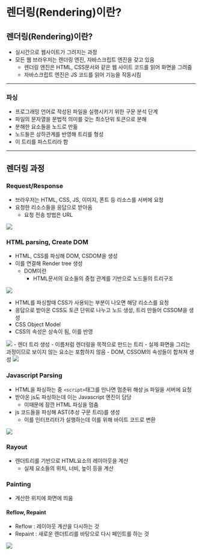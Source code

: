# 렌더링(Rendering)이란?

## 렌더링(Rendering)이란?
- 실시간으로 웹사이트가 그려지는 과정
- 모든 웹 브라우저는 렌더링 엔진, 자바스크립트 엔진을 갖고 있음
    - 렌더링 엔진은 HTML, CSS문서와 같은 웹 사이트 코드를 읽어 화면을 그려줌
    - 자바스크립트 엔진은 JS 코드를 읽어 기능을 작동시킴
----
### 파싱
- 프로그래밍 언어로 작성된 파일을 실행시키기 위한 구문 분석 단계
- 파일의 문자열을 문법적 의미를 갖는 최소단위 토큰으로 분해
- 분해한 요소들을 노드로 만듦
- 노드들은 상하관계를 반영해 트리를 형성
- 이 트리를 파스트리라 함
----

## 렌더링 과정

### Request/Response
- 브라우저는 HTML, CSS, JS, 이미지, 폰트 등 리소스를 서버에 요청
- 요청한 리소스들을 응답으로 받아옴
    - 요청 전송 방법은 URL 

<img src="https://img1.daumcdn.net/thumb/R1280x0/?scode=mtistory2&fname=https%3A%2F%2Fblog.kakaocdn.net%2Fdn%2FSc99Y%2Fbtq66UOgb8s%2FeUxkSArGOuOQdc3jrqXdkK%2Fimg.png">

### HTML parsing, Create DOM
- HTML, CSS를 파싱해 DOM, CSDOM을 생성
- 이를 연결해 Render tree 생성
    - DOM이란
        - HTML문서의 요소들의 중첩 관계를 기반으로 노드들의 트리구조 

<img src="https://img1.daumcdn.net/thumb/R1280x0/?scode=mtistory2&fname=https%3A%2F%2Fblog.kakaocdn.net%2Fdn%2F9fDtp%2Fbtq66U8yC1x%2F8nUOEWg2HMPiCLHFO2uTX1%2Fimg.png"/>

- HTML를 파싱할때 CSS가 사용되는 부분이 나오면 해당 리소스를 요청
- 응답으로 받아온 CSS도 토큰 단위로 나누고 노드 생성, 트리 만들어 CSSOM을 생성
- CSS Object Model
- CSS의 속성은 상속이 됨, 이를 반영 

<img src="https://img1.daumcdn.net/thumb/R1280x0/?scode=mtistory2&fname=https%3A%2F%2Fblog.kakaocdn.net%2Fdn%2FbioSRx%2Fbtq7jznwYHh%2F4CFBpk9kMvSDVgcjk9ETdK%2Fimg.png"> 
- 렌더 트리 생성
    - 이름처럼 렌더링을 목적으로 만드는 트리
    - 실제 화면을 그리는 과정이므로 보이지 않는 요소는 포함하지 않음
    - DOM, CSSOM의 속성들이 합쳐져 생성 

<img src="https://img1.daumcdn.net/thumb/R1280x0/?scode=mtistory2&fname=https%3A%2F%2Fblog.kakaocdn.net%2Fdn%2FdsEOio%2Fbtq7ix4Na8d%2FiJRqJupNtVnwqXRNjJj33K%2Fimg.png"> 

### Javascript Parsing
- HTML을 파싱하는 중 `<script>`태그를 만나면 멈춘뒤 해상 js 파일을 서버에 요청
- 받아온 js도 파싱하는데 이는 Javascript 엔진이 담당
    - 이때문에 잠깐 HTML 파싱을 멈춤
- js 코드들을 파싱해 AST(추상 구문 트리)를 생성
    - 이를 인터프리터가 실행하는데 이를 위해 바이트 코드로 변환

<img src="https://img1.daumcdn.net/thumb/R1280x0/?scode=mtistory2&fname=https%3A%2F%2Fblog.kakaocdn.net%2Fdn%2FbCNpQR%2Fbtq66UnbSjn%2F0jiGtTizZ4kDtWylZNkSZK%2Fimg.png">

### Rayout
- 렌더트리를 기반으로 HTML요소의 레이아웃을 계산
    - 실제 요소들의 위치, 너비, 높이 등을 계산

### Painting
- 계산한 위치에 화면에 띄움


#### Reflow, Repaint

- Reflow : 레이아웃 계산을 다시하는 것
- Repaint : 새로운 렌더트리를 바탕으로 다시 페인트를 하는 것

<img src="https://img1.daumcdn.net/thumb/R1280x0/?scode=mtistory2&fname=https%3A%2F%2Fblog.kakaocdn.net%2Fdn%2FboUgbw%2Fbtq7d4I6OZB%2FeXe6ak3fLWxUKk8cd5m5kk%2Fimg.png">
